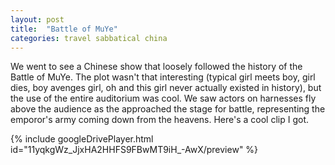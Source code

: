 ```yaml
---
layout: post
title:  "Battle of MuYe"
categories: travel sabbatical china
---
```


We went to see a Chinese show that loosely followed the history of the Battle of MuYe. The plot wasn't that interesting (typical girl meets boy, girl dies, boy avenges girl, oh and this girl never actually existed in history), but the use of the entire auditorium was cool. We saw actors on harnesses fly above the audience as the approached the stage for battle, representing the emporor's army coming down from the heavens. Here's a cool clip I got.

{% include googleDrivePlayer.html id="11yqkgWz_JjxHA2HHFS9FBwMT9iH_-AwX/preview" %}